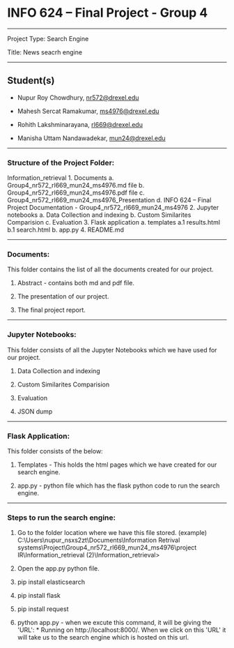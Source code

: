 # INFO 624 – Final Project - Group 4
----------------------------------------------------------------------------------------------------------------------------------------------------------------------------------

Project Type: Search Engine

Title: News seacrh engine

-----------------------------------------------------------------------------------------------------------------------------------------------------------------------------------

## Student(s)

+ Nupur Roy Chowdhury, nr572@drexel.edu

+ Mahesh Sercat Ramakumar, ms4976@drexel.edu

+ Rohith Lakshminarayana, rl669@drexel.edu

+ Manisha Uttam Nandawadekar, mun24@drexel.edu
-----------------------------------------------------------------------------------------------------------------------------------------------------------------------------------

### Structure of the Project Folder:

Information_retrieval
	1. Documents
		a. Group4_nr572_rl669_mun24_ms4976.md file
		b. Group4_nr572_rl669_mun24_ms4976.pdf file
		c. Group4_nr572_rl669_mun24_ms4976_Presentation
		d. INFO 624 – Final Project Documentation - Group4_nr572_rl669_mun24_ms4976
	2. Jupyter notebooks
		a. Data Collection and indexing
		b. Custom Similarites Comparision
		c. Evaluation
	3. Flask application
		a. templates
			a.1 results.html
			b.1 search.html
		b. app.py
	4. README.md

----------------------------------------------------------------------------------------------------------------------------------------------------------------------------------
### Documents:

This folder contains the list of all the documents created for our project.

1. Abstract - contains both md and pdf file.

2. The presentation of our project.

3. The final project report.

-----------------------------------------------------------------------------------------------------------------------------------------------------------------------------------
### Jupyter Notebooks:

This folder consists of all the Jupyter Notebooks which we have used for our project.

1. Data Collection and indexing 

2. Custom Similarites Comparision

3. Evaluation

4. JSON dump
-----------------------------------------------------------------------------------------------------------------------------------------------------------------------------------
### Flask Application:

This folder consists of the below:

1. Templates - This holds the html pages which we have created for our search engine.

2. app.py - python file which has the flask python code to run the search engine.
-----------------------------------------------------------------------------------------------------------------------------------------------------------------------------------

### Steps to run the search engine:

1. Go to the folder location where we have this file stored.
(example) C:\Users\nupur_nsxs2zt\Documents\Information Retrival systems\Project\Group4_nr572_rl669_mun24_ms4976\project IR\Information_retrieval (2)\Information_retrieval>

2. Open the app.py python file.

3. pip install elasticsearch

4. pip install flask

5. pip install request

6. python app.py - when we excute this command, it will be giving the 'URL':  * Running on http://localhost:8000/.
When we click on this 'URL' it will take us to the search engine which is hosted on this url.

